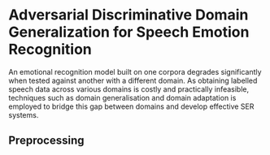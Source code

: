 # Adversarial Discriminative Domain Generalization for Speech Emotion Recognition

An emotional recognition model built on one corpora degrades significantly when tested against another with a different domain. As obtaining labelled speech data across various domains is costly and practically infeasible, techniques such as domain generalisation and domain adaptation is employed to bridge this gap between domains and develop effective SER systems.

## Preprocessing
